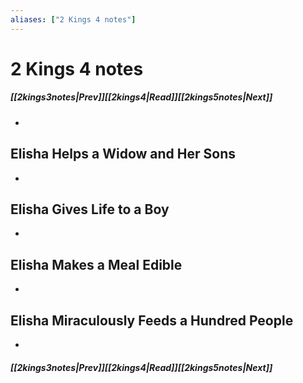 ```yaml
---
aliases: ["2 Kings 4 notes"]
---
```

# 2 Kings 4 notes
##### <span class=arrow-left></span>[[2kings3notes|Prev]]<span class=navigation-separator></span>[[2kings4|Read]]<span class=navigation-separator></span>[[2kings5notes|Next]]<span class=arrow-right></span>
- 
## Elisha Helps a Widow and Her Sons
- 
## Elisha Gives Life to a Boy
- 
## Elisha Makes a Meal Edible
- 
## Elisha Miraculously Feeds a Hundred People
- 
##### <span class=arrow-left></span>[[2kings3notes|Prev]]<span class=navigation-separator></span>[[2kings4|Read]]<span class=navigation-separator></span>[[2kings5notes|Next]]<span class=arrow-right></span>